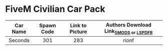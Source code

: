 # FiveM Civilian Car Pack



| Car Name | Spawn Code  | Link to Picture | Authors Download Link<sub>[5MODS](https://gta5-mods.com/) or [LSPDFR](https://www.lcpdfr.com/)<sub>  |
| :-----:  | :-:         | :-:             | :-: |
| Seconds  | 301         | 283             | rionf |
